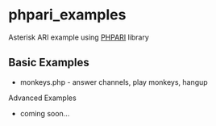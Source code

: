 phpari_examples
===============

Asterisk ARI example using [PHPARI](https://github.com/greenfieldtech-nirs/phpari) library

Basic Examples
--------------

  * monkeys.php - answer channels, play monkeys, hangup

Advanced Examples

  * coming soon...
